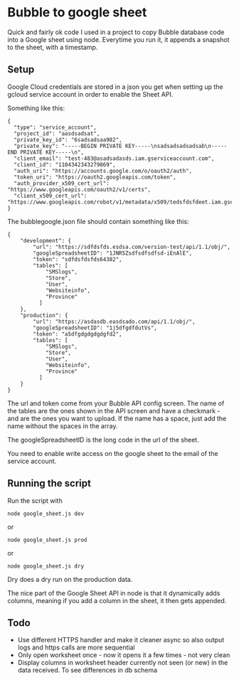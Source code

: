 # Bubble to google sheet
Quick and fairly ok code I used in a project to copy Bubble database code into a Google sheet using node. Everytime you run it, it appends a snapshot to the sheet, with a timestamp.

## Setup
Google Cloud credentials are stored in a json you get when setting up the gcloud service account in order to enable the Sheet API.

Something like this:

```
{
  "type": "service_account",
  "project_id": "aasdsadsat",
  "private_key_id": "6sadsadsaa982",
  "private_key": "-----BEGIN PRIVATE KEY-----\nsadsadsadsadsab\n-----END PRIVATE KEY-----\n",
  "client_email": "test-483@asadsadasds.iam.gserviceaccount.com",
  "client_id": "1104342343279869",
  "auth_uri": "https://accounts.google.com/o/oauth2/auth",
  "token_uri": "https://oauth2.googleapis.com/token",
  "auth_provider_x509_cert_url": "https://www.googleapis.com/oauth2/v1/certs",
  "client_x509_cert_url": "https://www.googleapis.com/robot/v1/metadata/x509/tedsfdsfdeet.iam.gserviceaccount.com"
}
```

The bubblegoogle.json file should contain something like this:

```
{
    "development": {
        "url": "https://sdfdsfds.esdsa.com/version-test/api/1.1/obj/",
        "googleSpreadsheetID": "1JNR5Zsdfsdfsdfsd-iEnAlE",
        "token": "sdfdsfdsfds64382",
        "tables": [
            "SMSlogs",
            "Store",
            "User",
            "Websiteinfo",
            "Province"
          ]
    },
    "production": {
        "url": "https://asdasdb.easdsado.com/api/1.1/obj/",
        "googleSpreadsheetID": "1j5dfgdfdutVs",
        "token": "a5dfgdgdgdgdgfd2",
        "tables": [
            "SMSlogs",
            "Store",
            "User",
            "Websiteinfo",
            "Province"
          ]
    }
}
```
The url and token come from your Bubble API config screen. The name of the tables are the ones shown in the API screen and have a 
checkmark - and are the ones you want to upload. If the name has a space, just add the name without the spaces in the array.

The googleSpreadsheetID is the long code in the url of the sheet.

You need to enable write access on the google sheet to the email of the service account.

## Running the script

Run the script with
```
node google_sheet.js dev
```
or
```
node google_sheet.js prod
```
or
```
node google_sheet.js dry
```
Dry does a dry run on the production data.

The nice part of the Google Sheet API in node is that it dynamically adds columns, meaning if you add a column in the sheet, it then gets appended.

## Todo
- Use different HTTPS handler and make it cleaner async so also output logs and https calls are more sequential
- Only open worksheet once - now it opens it a few times - not very clean
- Display columns in worksheet header currently not seen (or new) in the data received. To see differences in db schema
